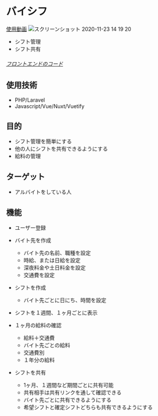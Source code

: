 # バイシフ
[使用動画](https://streamable.com/e1ou7e)
![スクリーンショット 2020-11-23 14 19 20](https://user-images.githubusercontent.com/56750754/99931913-a8ca2b80-2d99-11eb-836b-73ccfb17aec6.png)
- シフト管理
- シフト共有

###### [フロントエンドのコード](https://github.com/devkeita/baishif-front)

## 使用技術
- PHP/Laravel
- Javascript/Vue/Nuxt/Vuetify

## 目的

- シフト管理を簡単にする
- 他の人にシフトを共有できるようにする
- 給料の管理

## ターゲット

- アルバイトをしている人

## 機能

- ユーザー登録

- バイト先を作成
  - バイト先の名前、職種を設定
  - 時給、または日給を設定
  - 深夜料金や土日料金を設定
  - 交通費を設定

- シフトを作成
  - バイト先ごとに日にち、時間を設定

- シフトを１週間、１ヶ月ごとに表示

- １ヶ月の給料の確認
  - 給料＋交通費
  - バイト先ごとの給料
  - 交通費別
  - １年分の給料
  
- シフトを共有
  - 1ヶ月、１週間など期間ごとに共有可能
  - 共有相手は共有リンクを通して確認できる
  - バイト先ごとに共有できるようにする
  - 希望シフトと確定シフトどちらも共有できるようにする
  
  

